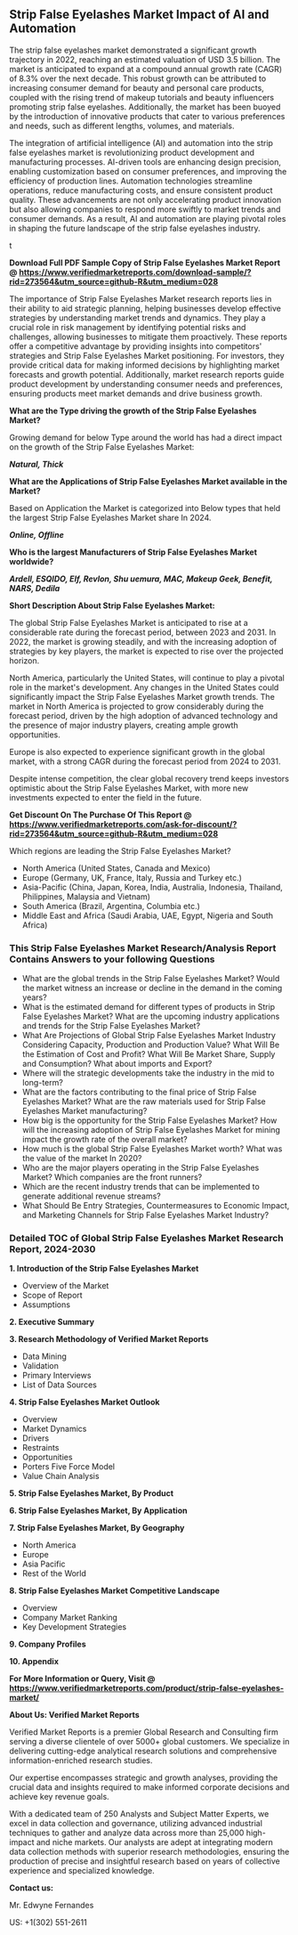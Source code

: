 <h2>Strip False Eyelashes Market Impact of AI and Automation</h2><p>The strip false eyelashes market demonstrated a significant growth trajectory in 2022, reaching an estimated valuation of USD 3.5 billion. The market is anticipated to expand at a compound annual growth rate (CAGR) of 8.3% over the next decade. This robust growth can be attributed to increasing consumer demand for beauty and personal care products, coupled with the rising trend of makeup tutorials and beauty influencers promoting strip false eyelashes. Additionally, the market has been buoyed by the introduction of innovative products that cater to various preferences and needs, such as different lengths, volumes, and materials.</p><p>The integration of artificial intelligence (AI) and automation into the strip false eyelashes market is revolutionizing product development and manufacturing processes. AI-driven tools are enhancing design precision, enabling customization based on consumer preferences, and improving the efficiency of production lines. Automation technologies streamline operations, reduce manufacturing costs, and ensure consistent product quality. These advancements are not only accelerating product innovation but also allowing companies to respond more swiftly to market trends and consumer demands. As a result, AI and automation are playing pivotal roles in shaping the future landscape of the strip false eyelashes industry.</p>t</p><p id="" class=""><strong>Download Full PDF Sample Copy of Strip False Eyelashes Market Report @ <a href="https://www.verifiedmarketreports.com/download-sample/?rid=273564&utm_source=github-R&utm_medium=028" target="_blank">https://www.verifiedmarketreports.com/download-sample/?rid=273564&utm_source=github-R&utm_medium=028</a></strong></p><p>The importance of&nbsp;Strip False Eyelashes Market research reports lies in their ability to aid strategic planning, helping businesses develop effective strategies by understanding market trends and dynamics. They play a crucial role in risk management by identifying potential risks and challenges, allowing businesses to mitigate them proactively. These reports offer a competitive advantage by providing insights into competitors' strategies and Strip False Eyelashes Market positioning. For investors, they provide critical data for making informed decisions by highlighting market forecasts and growth potential. Additionally, market research reports guide product development by understanding consumer needs and preferences, ensuring products meet market demands and drive business growth.</p><p><strong>What are the&nbsp;Type driving the growth of the Strip False Eyelashes Market?</strong></p><p id="" class="">Growing demand for below Type around the world has had a direct impact on the growth of the Strip False Eyelashes Market:</p><em><strong>Natural, Thick</strong></em></p><strong>What are the&nbsp;Applications&nbsp;of Strip False Eyelashes Market available in the Market?</strong></p><p id="" class="">Based on Application the Market is categorized into Below types that held the largest Strip False Eyelashes Market share In 2024.</p><em><strong>Online, Offline</strong></em></p><strong>Who is the largest Manufacturers of Strip False Eyelashes Market worldwide?</strong></p><p><em><strong>Ardell, ESQIDO, Elf, Revlon, Shu uemura, MAC, Makeup Geek, Benefit, NARS, Dedila</strong></em></p><p id="" class=""><strong>Short Description About Strip False Eyelashes Market:</strong></p><p>The global Strip False Eyelashes Market is anticipated to rise at a considerable rate during the forecast period, between 2023 and 2031. In 2022, the market is growing steadily, and with the increasing adoption of strategies by key players, the market is expected to rise over the projected horizon.</p><p>North America, particularly the United States, will continue to play a pivotal role in the market's development. Any changes in the United States could significantly impact the Strip False Eyelashes Market growth trends. The market in North America is projected to grow considerably during the forecast period, driven by the high adoption of advanced technology and the presence of major industry players, creating ample growth opportunities.</p><p>Europe is also expected to experience significant growth in the global market, with a strong CAGR during the forecast period from 2024 to 2031.</p><p>Despite intense competition, the clear global recovery trend keeps investors optimistic about the Strip False Eyelashes Market, with more new investments expected to enter the field in the future.</p><p id="" class=""><strong>Get Discount On The Purchase Of This Report @ <a href="https://www.verifiedmarketreports.com/ask-for-discount/?rid=273564&utm_source=github-R&utm_medium=028" target="_blank">https://www.verifiedmarketreports.com/ask-for-discount/?rid=273564&utm_source=github-R&utm_medium=028</a></strong></p>Which regions are leading the Strip False Eyelashes Market?</p><ul><li>North America (United States, Canada and Mexico)</li><li>Europe (Germany, UK, France, Italy, Russia and Turkey etc.)</li><li>Asia-Pacific (China, Japan, Korea, India, Australia, Indonesia, Thailand, Philippines, Malaysia and Vietnam)</li><li>South America (Brazil, Argentina, Columbia etc.)</li><li>Middle East and Africa (Saudi Arabia, UAE, Egypt, Nigeria and South Africa)</li></ul><h3 id="" class="">This Strip False Eyelashes Market Research/Analysis Report Contains Answers to your following Questions</h3><ul><li>What are the global trends in the Strip False Eyelashes Market? Would the market witness an increase or decline in the demand in the coming years?</li><li>What is the estimated demand for different types of products in Strip False Eyelashes Market? What are the upcoming industry applications and trends for the Strip False Eyelashes Market?</li><li>What Are Projections of Global Strip False Eyelashes Market Industry Considering Capacity, Production and Production Value? What Will Be the Estimation of Cost and Profit? What Will Be Market Share, Supply and Consumption? What about imports and Export?</li><li>Where will the strategic developments take the industry in the mid to long-term?</li><li>What are the factors contributing to the final price of Strip False Eyelashes Market? What are the raw materials used for Strip False Eyelashes Market manufacturing?</li><li>How big is the opportunity for the Strip False Eyelashes Market? How will the increasing adoption of Strip False Eyelashes Market for mining impact the growth rate of the overall market?</li><li>How much is the global Strip False Eyelashes Market worth? What was the value of the market In 2020?</li><li>Who are the major players operating in the Strip False Eyelashes Market? Which companies are the front runners?</li><li>Which are the recent industry trends that can be implemented to generate additional revenue streams?</li><li>What Should Be Entry Strategies, Countermeasures to Economic Impact, and Marketing Channels for Strip False Eyelashes Market Industry?</li></ul><h3 id="" class="">Detailed TOC of Global Strip False Eyelashes Market Research Report, 2024-2030</h3><p id="" class=""><strong>1. Introduction of the Strip False Eyelashes Market</strong></p><ul><li>Overview of the Market</li><li>Scope of Report</li><li>Assumptions</li></ul><p id="" class=""><strong>2. Executive Summary</strong></p><p id="" class=""><strong>3. Research Methodology of Verified Market Reports</strong></p><ul><li>Data Mining</li><li>Validation</li><li>Primary Interviews</li><li>List of Data Sources</li></ul><p id="" class=""><strong>4. Strip False Eyelashes Market Outlook</strong></p><ul><li>Overview</li><li>Market Dynamics</li><li>Drivers</li><li>Restraints</li><li>Opportunities</li><li>Porters Five Force Model</li><li>Value Chain Analysis</li></ul><p id="" class=""><strong>5. Strip False Eyelashes Market, By Product</strong></p><p id="" class=""><strong>6. Strip False Eyelashes Market, By Application</strong></p><p id="" class=""><strong>7. Strip False Eyelashes Market, By Geography</strong></p><ul><li>North America</li><li>Europe</li><li>Asia Pacific</li><li>Rest of the World</li></ul><p id="" class=""><strong>8. Strip False Eyelashes Market Competitive Landscape</strong></p><ul><li>Overview</li><li>Company Market Ranking</li><li>Key Development Strategies</li></ul><p id="" class=""><strong>9. Company Profiles</strong></p><p id="" class=""><strong>10. Appendix</strong></p><p id="" class=""><strong>For More Information or Query, Visit @ <a href="https://www.verifiedmarketreports.com/product/strip-false-eyelashes-market/" target="_blank">https://www.verifiedmarketreports.com/product/strip-false-eyelashes-market/</a></strong></p><p id="" class=""><strong>About Us: Verified Market Reports</strong></p><p id="" class="">Verified Market Reports is a premier Global Research and Consulting firm serving a diverse clientele of over 5000+ global customers. We specialize in delivering cutting-edge analytical research solutions and comprehensive information-enriched research studies.</p><p id="" class="">Our expertise encompasses strategic and growth analyses, providing the crucial data and insights required to make informed corporate decisions and achieve key revenue goals.</p><p id="" class="">With a dedicated team of 250 Analysts and Subject Matter Experts, we excel in data collection and governance, utilizing advanced industrial techniques to gather and analyze data across more than 25,000 high-impact and niche markets. Our analysts are adept at integrating modern data collection methods with superior research methodologies, ensuring the production of precise and insightful research based on years of collective experience and specialized knowledge.</p><p id="" class=""><strong>Contact us:</strong></p><p id="" class="">Mr. Edwyne Fernandes</p><p id="" class="">US: +1(302) 551-2611</p>